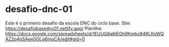 # desafio-dnc-01
Este é o primeiro desafio da escola DNC do ciclo base.
Site: https://desafiobasednc01.netlify.app/
Planilha: https://docs.google.com/spreadsheets/d/1EUUQ8a6iEGh9Kmbo84RLKoWQAZ2q4pSAee0GLg6mpCA/edit#gid=0
